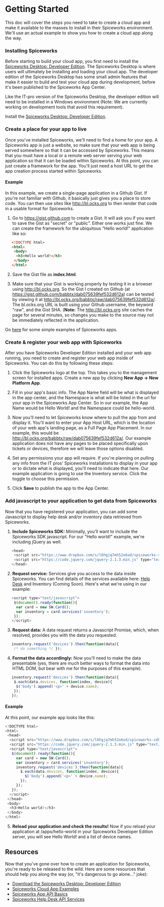 # Getting Started

This doc will cover the steps you need to take to create a cloud app and make it available to the masses to install in their Spiceworks environment. We'll use an actual example to show you how to create a cloud app along the way.

### Installing Spiceworks

Before starting to build your cloud app, you first need to install the [Spiceworks Desktop: Developer Edition](http://community.spiceworks.com/private/app-center-dev-tools-beta/download).  The Spiceworks Desktop is where users will ultimately be installing and loading your cloud app.  The developer edition of the Spiceworks Desktop has some small admin features that make it easier to build and test your cloud app during development, before it's been published to the Spiceworks App Center.

Like the IT-pro version of the Spiceworks Desktop, the developer edition will need to be installed in a Windows environment (Note: We are currently working on development tools that avoid this requirement).

Install the [Spiceworks Desktop: Developer Edition](http://community.spiceworks.com/private/app-center-dev-tools-beta/download).

### Create a place for your app to live

Once you've installed Spiceworks, we'll need to find a home for your app. A Spiceworks app is just a website, so make sure that your web app is being served somewhere so that it can be accessed by Spiceworks.  This means that you must have a local or a remote web server serving your web application so that it can be loaded within Spiceworks. At this point, you can just create a framework for the app. You'll just need a host URL to get the app creation process started within Spiceworks.

#### Example
In this example, we create a single-page application in a Github Gist. If you're not familiar with Github, it basically just gives you a place to store code. You can then use sites like http://bl.ocks.org to then render that code in a usable format for Spiceworks.

1) Go to <https://gist.github.com> to create a Gist. It will ask you if you want to save the Gist as "secret" or "public". Either one works just fine. We can create the framework for the ubiquitous "Hello world!" application like so:

``` html
   <!DOCTYPE html>
   <html>
    <body>
     <h3>Hello world!</h3>
    </body>
   </html>
```
2) Save the Gist file as **index.html**.

3) Make sure that your Gist is working properly by testing it in a browser using <http://bl.ocks.org>. So the Gist I created on Github (at <https://gist.github.com/babbtx/dab075639fef532d612a>) can be tested by viewing it at <http://bl.ocks.org/babbtx/raw/dab075639fef532d612a/>. The bl.ocks.org URL is built using your Github username, the keyword "raw", and the Gist SHA.
   (**Note:** The http://bl.ocks.org site caches the page for several minutes, so changes you make to the source may not be immediately reflected in the application.

Go [here][Card Examples] for some simple examples of Spiceworks apps.

### Create & register your web app with Spiceworks

After you have Spiceworks Developer Edition installed and your web app running, you need to create and register your web app inside of Spiceworks. You can do this by following these steps:

1) Click the Spiceworks logo at the top. This takes you to the management screen for installed apps. Create a new app by clicking **New App &rarr; New Platform App**.

2) Fill in your app's basic info. The App Name field will be what is displayed in the app center, and the Namespace is what will be listed in the url for your app in the Spiceworks App Center. So in our example, the App Name would be Hello World! and the Namespace could be hello-world.

3) Now you'll need to let Spiceworks know where to pull the app from and display it. You'll want to enter your App Host URL, which is the location of your web app's landing page, as a Full Page App Placement. In our example, this would be http://bl.ocks.org/babbtx/raw/dab075639fef532d612a/. Our example application does not have any pages to be placed specifically upon tickets or devices, therefore we will leave those options disabled.

4) Set any permissions your app will require. If you're planning on pulling any info from the IT pros' Spiceworks installations to display in your app or to dictate what is displayed, you'll need to indicate that here. Our example application is going to use the Inventory service. Click the toggle to choose this permission.

5) Click **Save** to publish the app to the App Center.

### Add javascript to your application to get data from Spiceworks
Now that you have registered your application, you can add some Javascript to display help desk and/or inventory data retrieved from Spiceworks.

1) **Include Spiceworks SDK:** Minimally, you'll want to include the Spiceworks SDK javascript. For our "Hello world!" example, we're including jQuery as well.

``` javascript
   <head>
    <script src="https://www.dropbox.com/s/l6hgjq7mh52o6od/spiceworks-sdk.js?dl=1&raw=1" type="text/javascript"></script>
    <script src="https://code.jquery.com/jquery-2.1.3.min.js" type="text/javascript"></script>
   </head>
```

2) **Request service:** Services give you access to the data inside Spiceworks. You can find details of the services available here: [Help Desk](https://github.com/spiceworks/spiceworks-js-sdk/blob/master/docs/apis/helpdesk.md) and Inventory (Coming Soon). Here's what we're using in our example:

``` javascript
   <script type="text/javascript">
    $(document).ready(function(){
     var card = new SW.Card();
     var inventory = card.services('inventory');
    });
   </script>
```

3) **Request data:** A data request returns a Javascript Promise, which, when resolved, provides you with the data you requested.

``` javascript
   inventory.request('devices').then(function(data){
    /* do something */ });
```

4) **Format the data accordingly:** Now you'll need to make the data presentable (yes, there are much better ways to format the data into HTML DOM, but bear with me for the purposes of this example).

``` javascript
   inventory.request('devices').then(function(data){
    $.each(data.devices, function(index, device){
     $('body').append('<p>' + device.name);
    });
   });
```

#### Example
At this point, our example app looks like this:

``` javascript
<!DOCTYPE html>
<html>
 <head>
  <script src="https://www.dropbox.com/s/l6hgjq7mh52o6od/spiceworks-sdk.js?dl=1&raw=1" type="text/javascript"></script>
  <script src="https://code.jquery.com/jquery-2.1.3.min.js" type="text/javascript"></script>
  <script type="text/javascript">
   $(document).ready(function(){
     var card = new SW.Card();
     var inventory = card.services('inventory');
     inventory.request('devices').then(function(data){
       $.each(data.devices, function(index, device){
         $('body').append('<p>' + device.name);
       });
     });
   });
  </script>
 </head>
 <body>
  <h3>Hello world!</h3>
 </body>
</html>
```

5) **Reload your application and check the results!** Now if you reload your application at /apps/hello-world in your Spiceworks Developer Edition server, you will see Hello World! and a list of device names.

## Resources

Now that you've gone over how to create an application for Spiceworks, you're ready to be released to the wild. Here are some resources that should help you along the way (or, "it's dangerous to go alone..." joke):

* [Download the Spiceworks Desktop: Developer Edition](http://community.spiceworks.com/private/app-center-dev-tools-beta/download)
* [Spiceworks Cloud App Examples][Card Examples]
* [Spiceworks App API Basics](https://github.com/spiceworks/spiceworks-js-sdk/blob/master/docs/CanvasAppApis.md)
* [Spiceworks Help Desk API Services](https://github.com/spiceworks/spiceworks-js-sdk/blob/master/docs/apis/helpdesk.md)

[Cloud App API Basics]: https://github.com/spiceworks/spiceworks-js-sdk/blob/master/docs/CanvasAppApis.md "Spiceworks App API Basics"
[Desktop Dev Download]: http://www.spiceworks.com/ "Download the Spiceworks Desktop: Development Version"
[Card Examples]: http://github.com/spiceworks/spiceworks-js-sdk/tree/master/docs/examples "Spiceworks Cloud App Card Examples"
[Card Examples Readme]: http://github.com/spiceworks/ "Spiceworks Cloud App Card Examples: README"
[Help Desk Services List]: /documentation/cloud-apps/helpdesk-service-reference "Spiceworks Help Desk API Services"
[Inventory Services List]: /documentation/cloud-apps/inventory-service-reference "Spiceworks Inventory API Services"
